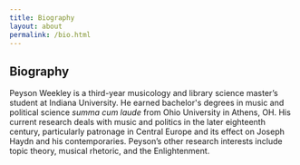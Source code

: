 ```yaml
---
title: Biography
layout: about
permalink: /bio.html
---
```


## Biography

Peyson Weekley is a third-year musicology and library science master’s student at Indiana University. He earned bachelor's degrees in music and political science *summa cum laude* from Ohio University in Athens, OH. His current research deals with music and politics in the later eighteenth century, particularly patronage in Central Europe and its effect on Joseph Haydn and his contemporaries. Peyson’s other research interests include topic theory, musical rhetoric, and the Enlightenment. 
